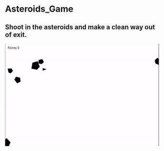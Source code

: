 # Asteroids_Game
## Shoot in the asteroids and make a clean way out of exit.
![alt-text](https://github.com/vladpop20/Asteroids_Game/blob/master/Asteroids_Demo.gif)
